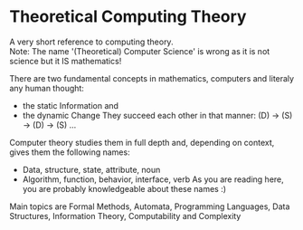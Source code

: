 # Theoretical Computing Theory

A very short reference to computing theory.  
Note: The name '(Theoretical) Computer Science' is wrong as it is not science but it IS mathematics!

There are two fundamental concepts in mathematics, computers and literaly any human thought:  
* the static Information and
* the dynamic Change
They succeed each other in that  manner: (D) -> (S) -> (D) -> (S) ...  

Computer theory studies them in full depth and, depending on context, gives them the following names:
* Data, structure, state, attribute, noun
* Algorithm, function, behavior, interface, verb
As you are reading here, you are probably knowledgeable about these names :)   

Main topics are Formal Methods, Automata, Programming Languages, Data Structures, Information Theory, Computability and Complexity
